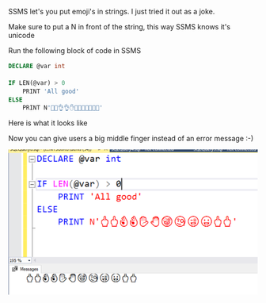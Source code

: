 

SSMS let's you put emoji's in strings. I just tried it out as a joke.

Make sure to put a N in front of the string, this way SSMS knows it's unicode

Run the following block of code in SSMS

```SQL
DECLARE @var int 

IF LEN(@var) > 0
	PRINT 'All good'
ELSE 
	PRINT N'🖕🖕👌👌✋🤚🤪🧐😜😛🖕🖕'
```
Here is what it looks like

Now you can give users a big middle finger instead of an error message :-)

![This is a bridge](Unicode.PNG)
